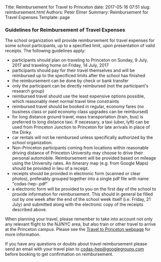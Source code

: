 Title: Reimbursement for Travel to Princeton
date: 2017-05-16 07:51
slug: reimbursement.html
Authors: Peter Elmer
Summary: Reimbursement for Travel Expenses
Template: page

### Guidelines for Reimbursement of Travel Expenses

  The school organization will provide reimbursement for travel expenses for some school participants, up to a specified limit, upon presentation of valid receipts. The following guidelines apply:

  * participants should plan on traveling to Princeton on Sunday, 9 July, 2017 and traveling home on Friday, 14 July, 2017
  * participants should pay for their travel themselves and will be reimbursed up to the specificed limits after the school has finished 
  * the reimbursement can be done by check or bank transfer
  * only the participant can be directly reimbursed (not the participant's research group)
  * reimbursed travel should use the least expensive options possible, which reasonably meet normal travel time constraints
  * reimbursed travel should be booked in regular, economy fares (no business class or paid economy class upgrades can be reimbursed)
  * for long distance ground travel, mass transportation (train, bus) is preferred to long distance taxi. If necessary, a taxi (uber, lyft) can be used from Princeton Junction to Princeton for late arrivals in place of the Dinky.
  * car rentals will not be reimbursed unless specifically authorized by the school organization.
  * Non-Princeton participants coming from locations within reasonable driving distance of Princeton University may choose to drive their personal automobile. Reimbursement will be provided based on mileage using the University rates. An itinerary map (e.g. from Google Maps) should be provided in lieu of a receipt.
  * receipts should be provided in electronic form (scanned or clear photos), preferably grouped together into a single pdf file with name "codas-hep-<yourlastname>.pdf"
  * a electronic form will be provided to you on the first day of the school to provide information for reimbursement. This should in general be filled out by one week after the end of the school week itself (i.e. Friday, 21 July) and submitted along with the electronic copy of the receipts described above.

  When planning your travel, please remember to take into account not only
any relevant flight to the NJ/NYC area, but also train or other travel to 
arrive at the Princeton campus. Please see the [Travel to Princeton webpage](http://codas-hep.org/pages/travel-princeton.html) for more information.

  If you have any questions or doubts about travel reimbursement please send an email with your travel plan to [codas-hep@googlegroups.com](codas-hep@googlegroups.com) before booking to get confirmation on reimbursement.
